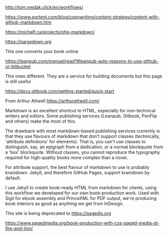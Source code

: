 http://tom.medak.click/en/workflows/


https://www.portent.com/blog/copywriting/content-strategy/content-with-github-markdown.htm

https://michelf.ca/projects/php-markdown/

https://parsedown.org

This one converts your book online

https://leanpub.com/manual/read?#leanpub-auto-reasons-to-use-github-or-bitbucket

This ones different. They are a service for building documents but this page is still useful

https://docs.gitbook.com/getting-started/quick-start


From Arthur Attwell https://arthurattwell.com/

Markdown is an excellent shortcut to HTML, especially for non-technical writers and editors. Some publishing services (Leanpub, Gitbook, PenFlip and others) make the most of this.

The drawback with most markdown-based publishing services currently is that they use flavours of markdown that don't support classes (technically, 'attribute definitions' for elements). That is, you can't use classes to distinguish, say, an epigraph from a dedication, or a normal blockquote from a 'box' blockquote. Without classes, you cannot reproduce the typography required for high-quality books more complex than a novel.

For attribute support, the best flavour of markdown to use is probably kramdown. Jekyll, and therefore GitHub Pages, support kramdown by default.

I use Jekyll to create book-ready HTML from markdown for clients, using this workflow we developed for our own book-production work. Used with Sigil for ebook assembly and PrinceXML for PDF output, we're producing book interiors as good as anything we get from InDesign.

This site is being deprecated to https://pagedjs.org

https://www.pagedmedia.org/book-production-with-css-paged-media-at-fire-and-lion/


